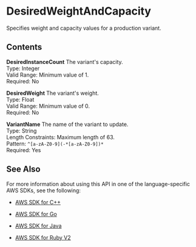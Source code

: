 # DesiredWeightAndCapacity<a name="API_DesiredWeightAndCapacity"></a>

Specifies weight and capacity values for a production variant\.

## Contents<a name="API_DesiredWeightAndCapacity_Contents"></a>

 **DesiredInstanceCount**   <a name="SageMaker-Type-DesiredWeightAndCapacity-DesiredInstanceCount"></a>
The variant's capacity\.  
Type: Integer  
Valid Range: Minimum value of 1\.  
Required: No

 **DesiredWeight**   <a name="SageMaker-Type-DesiredWeightAndCapacity-DesiredWeight"></a>
The variant's weight\.  
Type: Float  
Valid Range: Minimum value of 0\.  
Required: No

 **VariantName**   <a name="SageMaker-Type-DesiredWeightAndCapacity-VariantName"></a>
The name of the variant to update\.  
Type: String  
Length Constraints: Maximum length of 63\.  
Pattern: `^[a-zA-Z0-9](-*[a-zA-Z0-9])*`   
Required: Yes

## See Also<a name="API_DesiredWeightAndCapacity_SeeAlso"></a>

For more information about using this API in one of the language\-specific AWS SDKs, see the following:

+  [AWS SDK for C\+\+](http://docs.aws.amazon.com/goto/SdkForCpp/sagemaker-2017-07-24/DesiredWeightAndCapacity) 

+  [AWS SDK for Go](http://docs.aws.amazon.com/goto/SdkForGoV1/sagemaker-2017-07-24/DesiredWeightAndCapacity) 

+  [AWS SDK for Java](http://docs.aws.amazon.com/goto/SdkForJava/sagemaker-2017-07-24/DesiredWeightAndCapacity) 

+  [AWS SDK for Ruby V2](http://docs.aws.amazon.com/goto/SdkForRubyV2/sagemaker-2017-07-24/DesiredWeightAndCapacity) 